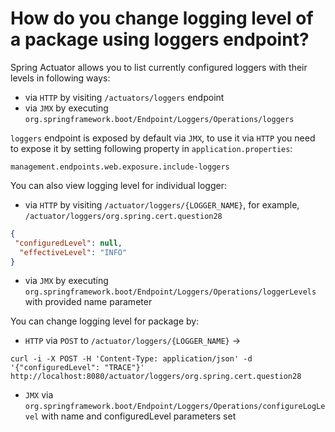 # How do you change logging level of a package using loggers endpoint?
Spring Actuator allows you to list currently configured loggers with their levels in following ways:
- via ```HTTP``` by visiting ```/actuators/loggers``` endpoint
- via ```JMX``` by executing ```org.springframework.boot/Endpoint/Loggers/Operations/loggers```

```loggers``` endpoint is exposed by default via ```JMX```, to use it via ```HTTP``` you need to expose it by setting following
property in ```application.properties```:

```properties
management.endpoints.web.exposure.include-loggers
```

You can also view logging level for individual logger:
- via ```HTTP``` by visiting ```/actuator/loggers/{LOGGER_NAME}```, for example,
```/actuator/loggers/org.spring.cert.question28```
  
```json
{
 "configuredLevel": null,
  "effectiveLevel": "INFO"
}
```

- via ```JMX``` by executing
```org.springframework.boot/Endpoint/Loggers/Operations/loggerLevels``` with provided name parameter
  
You can change logging level for package by:

- ```HTTP``` via ```POST``` to ```/actuator/loggers/{LOGGER_NAME}``` ->

```curl -i -X POST -H 'Content-Type: application/json' -d '{"configuredLevel": "TRACE"}' http://localhost:8080/actuator/loggers/org.spring.cert.question28```

- ```JMX``` via ```org.springframework.boot/Endpoint/Loggers/Operations/configureLogLevel``` with name and configuredLevel parameters set
